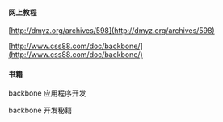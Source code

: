 #### 网上教程

[http://dmyz.org/archives/598](http://dmyz.org/archives/598)

[http://www.css88.com/doc/backbone/](http://www.css88.com/doc/backbone/)

#### 书籍

backbone 应用程序开发

backbone 开发秘籍


